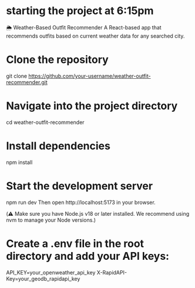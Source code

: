 # starting the project at 6:15pm

🌦 Weather-Based Outfit Recommender
A React-based app that recommends outfits based on current weather data for any searched city.

# Clone the repository
git clone https://github.com/your-username/weather-outfit-recommender.git

# Navigate into the project directory
cd weather-outfit-recommender

# Install dependencies
npm install

# Start the development server
npm run dev
Then open http://localhost:5173 in your browser.

(⚠️ Make sure you have Node.js v18 or later installed. We recommend using nvm to manage your Node versions.)
# Create a .env file in the root directory and add your API keys:

API_KEY=your_openweather_api_key
X-RapidAPI-Key=your_geodb_rapidapi_key
